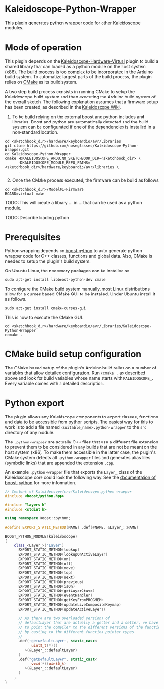 # Kaleidoscope-Python-Wrapper
This plugin generates python wrapper code for other Kaleidoscope modules.

# Mode of operation
This plugin depends on the [Kaleidoscope-Hardware-Virtual](https://github.com/cdisselkoen/Kaleidoscope-Hardware-Virtual) plugin
to build a shared library that can loaded as a python module on the host system (x86).
The build process is too complex to be incorporated in the Arduino build system.
To automatize largest parts of the build process, the plugin relies on
[CMake](https://cmake.org/) as its build system.

A two step build process consists in running CMake to setup the Kaleidoscope
build system and then executing the Arduino build system of the overall sketch.
The following explanation assumes that a firmware setup has been created, 
as described in the [Kaleidoscope Wiki](https://github.com/keyboardio/Kaleidoscope/wiki/Keyboardio-Model-01-Introduction).

1. To be build relying on the external boost and python includes and libraries.
Boost and python are automatically detected and the build system can be 
configurated if one of the dependencies is installed in a non-standard location.

```
cd <sketchbook_dir>/hardware/keyboardio/avr/libraries
git clone https://github.com/noseglasses/Kaleidoscope-Python-Wrapper.git
cd Kaleidoscope-Python-Wrapper
cmake -DKALEIDOSCOPE_ARDUINO_SKETCHBOOK_DIR=<sketchbook_dir> \
      -DKALEIDOSCOPE_MODULE_REPO_PATHS=<sketchbook_dir>/hardware/keyboardio/avr/libraries \
      .
```

2. Once the CMake process executed, the firmware can be build as follows
```
cd <sketchbook_dir>/Model01-Firmware
BOARD=virtual make
```

TODO: This will create a library ... in ... that can be used as a python module.

TODO: Describe loading python

# Prerequisites
Python wrapping depends on [boost python](http://www.boost.org) to auto generate 
python wrapper code for C++ classes, functions and global data. Also, CMake is 
needed to setup the plugin's build system.

On Ubuntu Linux, the necessary packages can be installed as
```
sudo apt-get install libboost-python-dev cmake
```
To configure the CMake build system manually, most Linux distributions allow 
for a curses based CMake GUI to be installed. Under Ubuntu install it as follows. 
```
sudo apt-get install cmake-curses-gui
```
This is how to execute the CMake GUI.
```
cd <sketchbook_dir>/hardware/keyboardio/avr/libraries/Kaleidoscope-Python-Wrapper
ccmake .
```

# CMake build setup configuration
The CMake based setup of the plugin's Arduino build relies on a number of 
variables that allow detailed configuration. Run `ccmake .` as described above and 
look for build variables whose name starts with `KALEIDOSCOPE_`. Every 
variable comes with a detailed description.

# Python export
The plugin allows any Kaleidscope components to export classes, functions and 
data to be accessible from python scripts. The easiest way for this 
to work is to add a file named `<suitable_name>.python-wrapper` to the
`src` directory of any module. 

The `.python-wrapper` are actually C++ files
that use a different file extension to prevent them to be considered in any builds
that are not be meant on the host system (x86). To make them accessible 
in the latter case, the plugin's CMake system detects all `.python-wrapper` files
and generates alias files (symbolic links) that are appended the extension `.cpp`.

An example `.python-wrapper` file that exports the `Layer_` class of the
Kaleidoscope core could look the following way. See the [documentation
of boost-python](http://www.boost.org/doc/libs/1_58_0/libs/python/doc/index.html)
for more information.

```cpp
// Content of Kaleidoscope/src/Kaleidoscope.python-wrapper
#include <boost/python.hpp>

#include "layers.h"
#include <stdint.h>

using namespace boost::python;
   
#define EXPORT_STATIC_METHOD(NAME) .def(#NAME, &Layer_::NAME)

BOOST_PYTHON_MODULE(kaleidoscope)
{
    class_<Layer_>("Layer")
      EXPORT_STATIC_METHOD(lookup)
      EXPORT_STATIC_METHOD(lookupOnActiveLayer)
      EXPORT_STATIC_METHOD(on)
      EXPORT_STATIC_METHOD(off)
      EXPORT_STATIC_METHOD(move)
      EXPORT_STATIC_METHOD(top)
      EXPORT_STATIC_METHOD(next)
      EXPORT_STATIC_METHOD(previous)
      EXPORT_STATIC_METHOD(isOn)
      EXPORT_STATIC_METHOD(getLayerState)
      EXPORT_STATIC_METHOD(eventHandler)
      EXPORT_STATIC_METHOD(getKeyFromPROGMEM)
      EXPORT_STATIC_METHOD(updateLiveCompositeKeymap)
      EXPORT_STATIC_METHOD(updateActiveLayers)
      
      // As there are two overloaded versions of 
      // defaultLayer that are actually a getter and a setter, we have 
      // to point the compiler to the different versions of the functions
      // by casting to the different function pointer types
      //
      .def("getDefaultLayer", static_cast< 
            uint8_t(*)()
         >(&Layer_::defaultLayer)
      )
      .def("getDefaultLayer", static_cast< 
            void(*)(uint8_t)
         >(&Layer_::defaultLayer)
      )
    ;
}
```